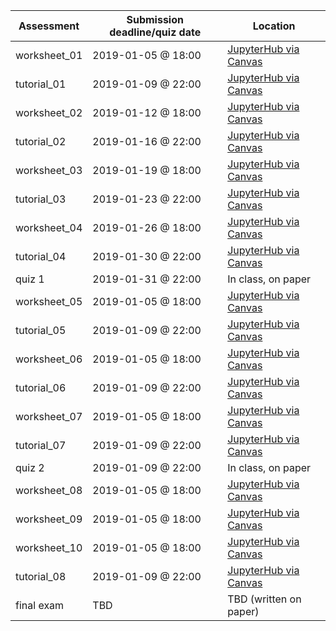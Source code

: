 | Assessment       | Submission deadline/quiz date | Location |
|------------------|------------------|----------|
| worksheet_01 | 2019-01-05 @ 18:00 | [JupyterHub via Canvas](https://canvas.ubc.ca/courses/19078/assignments) |
| tutorial_01 | 2019-01-09 @ 22:00 | [JupyterHub via Canvas](https://canvas.ubc.ca/courses/19078/assignments) |
| worksheet_02 | 2019-01-12 @ 18:00 | [JupyterHub via Canvas](https://canvas.ubc.ca/courses/19078/assignments) |
| tutorial_02 | 2019-01-16 @ 22:00 | [JupyterHub via Canvas](https://canvas.ubc.ca/courses/19078/assignments) |
| worksheet_03 | 2019-01-19 @ 18:00 | [JupyterHub via Canvas](https://canvas.ubc.ca/courses/19078/assignments) |
| tutorial_03 | 2019-01-23 @ 22:00 | [JupyterHub via Canvas](https://canvas.ubc.ca/courses/19078/assignments) |
| worksheet_04 | 2019-01-26 @ 18:00 | [JupyterHub via Canvas](https://canvas.ubc.ca/courses/19078/assignments) |
| tutorial_04 | 2019-01-30 @ 22:00 | [JupyterHub via Canvas](https://canvas.ubc.ca/courses/19078/assignments) |
| quiz 1 | 2019-01-31 @ 22:00 | In class, on paper |
| worksheet_05 | 2019-01-05 @ 18:00 | [JupyterHub via Canvas](https://canvas.ubc.ca/courses/19078/assignments) |
| tutorial_05 | 2019-01-09 @ 22:00 | [JupyterHub via Canvas](https://canvas.ubc.ca/courses/19078/assignments) |
| worksheet_06 | 2019-01-05 @ 18:00 | [JupyterHub via Canvas](https://canvas.ubc.ca/courses/19078/assignments) |
| tutorial_06 | 2019-01-09 @ 22:00 | [JupyterHub via Canvas](https://canvas.ubc.ca/courses/19078/assignments) |
| worksheet_07 | 2019-01-05 @ 18:00 | [JupyterHub via Canvas](https://canvas.ubc.ca/courses/19078/assignments) |
| tutorial_07 | 2019-01-09 @ 22:00 | [JupyterHub via Canvas](https://canvas.ubc.ca/courses/19078/assignments) |
| quiz 2 | 2019-01-09 @ 22:00 | In class, on paper |
| worksheet_08 | 2019-01-05 @ 18:00 | [JupyterHub via Canvas](https://canvas.ubc.ca/courses/19078/assignments) |
| worksheet_09 | 2019-01-05 @ 18:00 | [JupyterHub via Canvas](https://canvas.ubc.ca/courses/19078/assignments) |
| worksheet_10 | 2019-01-05 @ 18:00 | [JupyterHub via Canvas](https://canvas.ubc.ca/courses/19078/assignments) |
| tutorial_08 | 2019-01-09 @ 22:00 | [JupyterHub via Canvas](https://canvas.ubc.ca/courses/19078/assignments) |
| final exam | TBD | TBD (written on paper) |
